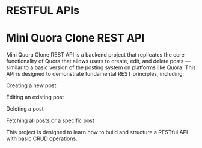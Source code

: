 # RESTFUL APIs

# Mini Quora Clone REST API

Mini Quora Clone REST API is a backend project that replicates the core functionality of Quora that allows users to create, edit, and delete posts — similar to a basic version of the posting system on platforms like Quora. This API is designed to demonstrate fundamental REST principles, including:

Creating a new post

Editing an existing post

Deleting a post

Fetching all posts or a specific post

This project is designed to learn how to build and structure a RESTful API with basic CRUD operations.